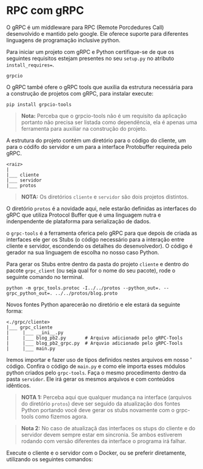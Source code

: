 # RPC com gRPC
 
O gRPC é um middleware para RPC (Remote Porcdedures Call) desenvolvido e
mantido pelo google. Ele oferece suporte para diferentes linguagens de
programação inclusive python.

Para iniciar um projeto com gRPC e Python certifique-se de que os seguintes
requisitos estejam presentes no seu `setup.py` no atributo `install_requires=`.

```
grpcio
```

O gRPC també ofere o gRPC tools que auxilia da estrutura necessária para a
construção de projetos com gRPC, para instalar execute:

```
pip install grpcio-tools
```

> **Nota:** Perceba que o grpcio-tools não é um requisito da aplicação
> portanto não precisa ser listada como dependência, ela é apenas uma
> ferramenta para auxiliar na construção do projeto.

A estrutura do projeto contém um diretório para o código do cliente, um para
o códifo do servidor e um para a interface Protobuffer requireda pelo gRPC.

```
<raiz>
|
|___ cliente
|___ servidor
|___ protos
```

> **NOTA:** Os diretórios `cliente` e `servidor` são dois projetos distintos.

O diretório `protos` é a novidade aqui, nele estarão definidas as interfaces do
gRPC que utiliza Protocol Buffer que é uma linguagem nutra e indenpendente
de plataforma para serialização de dados.

o `grpc-tools` é a ferramenta oferica pelo gRPC para que depois de criada as
interfaces ele ger os Stubs (o código necessário para a interação entre
cliente e servidor, escondendo os detalhes do desenvolvedor). O código
é gerador na sua linguagem de escolha no nosso caso Python.

Para gerar os Stubs entre dentro da pasta do projeto `cliente` e dentro do 
pacote `grpc_client` (ou seja qual for o nome do seu pacote), rode o
seguinte comando no terminal.

```
python -m grpc_tools.protoc -I../../protos --python_out=. --grpc_python_out=. ../../protos/blog.proto
```

Novos fontes Python aparecerão no diretório e ele estará da seguinte forma:

```
<./grpc/cliente>
|___ grpc_cliente
|     |___ __ini__.py
|     |___ blog_pb2.py       # Arquivo adicionado pelo gRPC-Tools
|     |___ blog_pb2_grpc.py  # Arquvio adicionado pelo gRPC-Tools
|     |___ main.py
```

Iremos importar e fazer uso de tipos definidos nestes arquivos em nosso '
código. Confira o código de `main.py` e como ele importa esses módulos python
criados pelo `grpc-tools`. Faça o mesmo procedimento dentro da pasta
 `servidor`. Ele irá gerar os mesmos arquivos e com conteúdos idênticos.
 
> **NOTA 1:** Perceba aqui que qualquer mudança na interface (arquivos do
> diretório `protos`) deve ser seguido da atualização dos fontes Python
> portando você deve gerar os stubs novamente com o grpc-tools como fizemos
> agora.

> **Nota 2:** No caso de atualizaçã das interfaces os stups do cliente e do
> servidor devem sempre estar em sincronia. Se ambos estiverem rodando com
> versão diferentes da interface o programa irá falhar.

Execute o cliente e o servidor com o Docker, ou se preferir diretamente,
utilizando os seguintes comandos:


